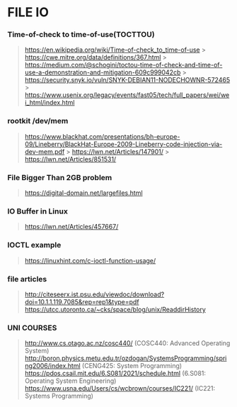 # FILE IO

### Time-of-check to time-of-use(TOCTTOU)

> https://en.wikipedia.org/wiki/Time-of-check_to_time-of-use > https://cwe.mitre.org/data/definitions/367.html > https://medium.com/@schogini/toctou-time-of-check-and-time-of-use-a-demonstration-and-mitigation-609c999042cb > https://security.snyk.io/vuln/SNYK-DEBIAN11-NODECHOWNR-572465 > https://www.usenix.org/legacy/events/fast05/tech/full_papers/wei/wei_html/index.html

### rootkit /dev/mem

> https://www.blackhat.com/presentations/bh-europe-09/Lineberry/BlackHat-Europe-2009-Lineberry-code-injection-via-dev-mem.pdf > https://lwn.net/Articles/147901/ > https://lwn.net/Articles/851531/

### File Bigger Than 2GB problem

> https://digital-domain.net/largefiles.html

### IO Buffer in Linux

> https://lwn.net/Articles/457667/

### IOCTL example

> https://linuxhint.com/c-ioctl-function-usage/

### file articles

> http://citeseerx.ist.psu.edu/viewdoc/download?doi=10.1.1.119.7085&rep=rep1&type=pdf
> https://utcc.utoronto.ca/~cks/space/blog/unix/ReaddirHistory

### UNI COURSES

> http://www.cs.otago.ac.nz/cosc440/ (COSC440: Advanced Operating System)
> http://boron.physics.metu.edu.tr/ozdogan/SystemsProgramming/spring2006/index.html (CENG425: System Programming)
> https://pdos.csail.mit.edu/6.S081/2021/schedule.html (6.S081: Operating System Engineering)
> https://www.usna.edu/Users/cs/wcbrown/courses/IC221/ (IC221: Systems Programming)
